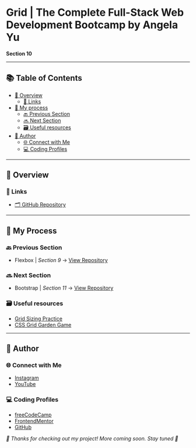 # Grid | The Complete Full-Stack Web Development Bootcamp by Angela Yu

**Section 10**

---

## 📚 Table of Contents

- [🔎 Overview](#-overview)
  - [🔗 Links](#-links)
- [🧠 My process](#-my-process)
  - [🔙 Previous Section](#-previous-section)
  - [🔜 Next Section](#-next-section)
  - [🗃️ Useful resources](#️-useful-resources)
- [👤 Author](#-author)
  - [🌐 Connect with Me](#-connect-with-me)
  - [💻 Coding Profiles](#-coding-profiles)

---

## 🔎 Overview

### 🔗 Links

 - [🗂️ GitHub Repository](https://github.com/DalaScript/grid)

---

## 🧠 My Process

### 🔙 Previous Section

 - Flexbox | *Section 9* → [View Repository](https://github.com/DalaScript/flexbox)

### 🔜 Next Section

 - Bootstrap | *Section 11* → [View Repository](https://github.com/DalaScript/bootstrap)

### 🗃️ Useful resources

 - [Grid Sizing Practice](https://appbrewery.github.io/grid-sizing/)
 - [CSS Grid Garden Game](https://appbrewery.github.io/gridgarden/)

---

## 👤 Author

### 🌐 Connect with Me

 - [Instagram](https://www.instagram.com/DalaScript)
 - [YouTube](https://www.youtube.com/@DalaScript)

### 💻 Coding Profiles

 - [freeCodeCamp](https://www.freecodecamp.org/DalaScript)
 - [FrontendMentor](https://www.frontendmentor.io/profile/DalaScript)
 - [GitHub](https://github.com/DalaScript)

*🙌 Thanks for checking out my project! More coming soon. Stay tuned 🚀*

